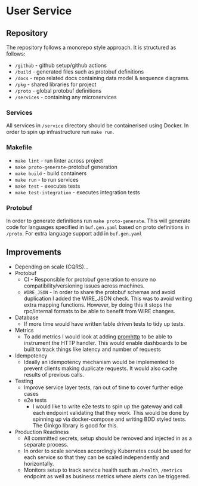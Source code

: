 # User Service


## Repository
The repository follows a monorepo style approach.
It is structured as follows:

* `/github` - github setup/github actions
* `/build` - generated files such as protobuf definitions
* `/docs` - repo related docs containing data model & sequence diagrams.
* `/pkg` - shared libraries for project
* `/proto` - global protobuf definitions
* `/services` - containing any microservices

### Services
All services in `/service` directory should be containerised using Docker.
In order to spin up infrastructure run `make run`.

### Makefile
* `make lint` - run linter across project
* `make proto-generate`-protobuf generation
* `make build` - build containers
* `make run` - to run services
* `make test` - executes tests
* `make test-integration` - executes integration tests

### Protobuf
In order to generate definitions run `make proto-generate`. This will
generate code for languages specified in `buf.gen.yaml` based on
proto definitions in `/proto`. For extra language support
add in `buf.gen.yaml`


## Improvements 
* Depending on scale (CQRS)...
* Protobuf
    * CI - Responsible for protobuf generation to ensure no compatibility/versioning issues across machines.
    * `WIRE_JSON` - In order to share the protobuf schemas and avoid duplication I added the WIRE_JSON check. This was
      to avoid writing extra mapping functions. However, by doing this it stops the rpc/internal formats to be able to
      benefit from WIRE changes.
* Database
    * If more time would have written table driven tests to tidy up tests.
* Metrics
    * To add metrics I would look at adding [promhttp](https://github.com/prometheus/client_golang/tree/master/prometheus/promhttp) to be able to instrument the HTTP handler. This would enable
      dashboards to be built to track things like latency and number of requests
* Idempotency
    * Ideally an idempotency mechanism would be implemented to prevent clients making duplicate requests. It would also
      cache results of previous calls.
* Testing
  * Improve service layer tests, ran out of time to cover further edge cases
  * e2e tests
    * I would like to write e2e tests to spin up the gateway and call each endpoint validating that they work. This would be done by spinning up via docker-compose and writing BDD styled tests. The Ginkgo library is good for this.
* Production Readiness
  * All committed secrets, setup should be removed and injected in as a separate process.
  * In order to scale services accordingly Kubernetes could be used for each service
    so that they can be scaled independently and horizontally.
  * Monitors setup to track service health such as `/health`, `/metrics` endpoint as well
    as business metrics where alerts can be triggered.
